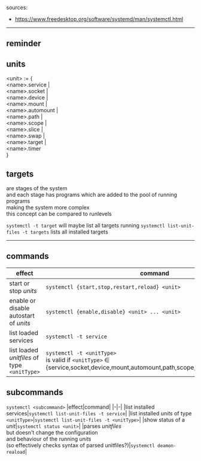 sources:
* https://www.freedesktop.org/software/systemd/man/systemctl.html

---

## reminder
## units
\<unit\> := {  
	\<name\>.service |  
	\<name\>.socket |  
	\<name\>.device |  
	\<name\>.mount |  
	\<name\>.automount |  
	\<name\>.path |  
	\<name\>.scope |  
	\<name\>.slice |  
	\<name\>.swap |  
	\<name\>.target |  
	\<name\>.timer  
}
## targets
are stages of the system  
and each stage has programs which are added to the pool of running programs  
making the system more complex  
this concept can be compared to runlevels


`systemctl -t target` will maybe list all targets running
`systemctl list-unit-files -t targets` lists all installed targets


---


## commands
|effect|command|
|-|-|
|start or stop *units*|`systemctl {start,stop,restart,reload} <unit>`|<!-- ```BASH systemctl {start,stop,restart,reload} <unit>``` -->
|enable or disable autostart of *units* |`systemctl {enable,disable} <unit> ... <unit>`| <!-- ```BASH systemctl {enable,disable} <unit> ... <unit> ``` -->
|list loaded services| `systemctl -t service`| <!-- ```BASH systemctl -t service ``` -->
|list loaded *unitfiles* of type `<unitType>` |`systemctl -t <unitType>`<br>is valid if `<unitType>` &isin; {service,socket,device,mount,automount,path,scope,slice,swap,target,timer}.|<!--```BASH systemctl -t <unitType>``` -->


## subcommands
```systemctl <subcommand>```
|effect|command|
|-|-|
|list installed services|```systemctl list-unit-files -t service```|
|list installed *units* of type `<unitType>`|```systemctl list-unit-files -t <unitType>```|
|show status of a *unit*|```systemctl status <unit>```|
|parses _unitfiles_<br>but doesn't change the configuration<br>and behaviour of the running *units*<br>(so effectively checks syntax of parsed unitfiles?)|```systemctl deamon-reaload```|